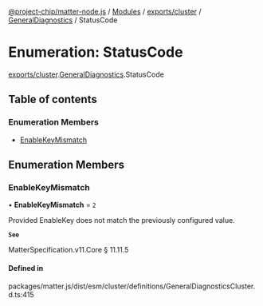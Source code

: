 [@project-chip/matter-node.js](../README.md) / [Modules](../modules.md) / [exports/cluster](../modules/exports_cluster.md) / [GeneralDiagnostics](../modules/exports_cluster.GeneralDiagnostics.md) / StatusCode

# Enumeration: StatusCode

[exports/cluster](../modules/exports_cluster.md).[GeneralDiagnostics](../modules/exports_cluster.GeneralDiagnostics.md).StatusCode

## Table of contents

### Enumeration Members

- [EnableKeyMismatch](exports_cluster.GeneralDiagnostics.StatusCode.md#enablekeymismatch)

## Enumeration Members

### EnableKeyMismatch

• **EnableKeyMismatch** = ``2``

Provided EnableKey does not match the previously configured value.

**`See`**

MatterSpecification.v11.Core § 11.11.5

#### Defined in

packages/matter.js/dist/esm/cluster/definitions/GeneralDiagnosticsCluster.d.ts:415
